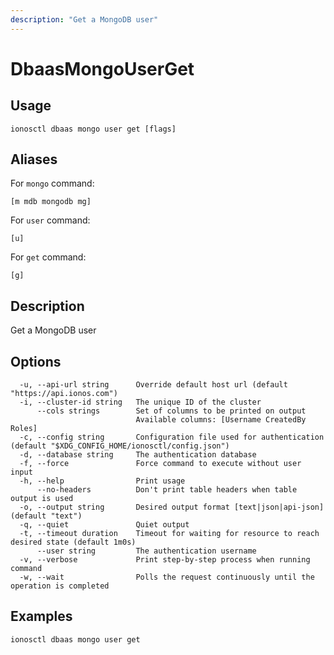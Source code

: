 ```yaml
---
description: "Get a MongoDB user"
---
```


# DbaasMongoUserGet

## Usage

```text
ionosctl dbaas mongo user get [flags]
```

## Aliases

For `mongo` command:

```text
[m mdb mongodb mg]
```

For `user` command:

```text
[u]
```

For `get` command:

```text
[g]
```

## Description

Get a MongoDB user

## Options

```text
  -u, --api-url string      Override default host url (default "https://api.ionos.com")
  -i, --cluster-id string   The unique ID of the cluster
      --cols strings        Set of columns to be printed on output 
                            Available columns: [Username CreatedBy Roles]
  -c, --config string       Configuration file used for authentication (default "$XDG_CONFIG_HOME/ionosctl/config.json")
  -d, --database string     The authentication database
  -f, --force               Force command to execute without user input
  -h, --help                Print usage
      --no-headers          Don't print table headers when table output is used
  -o, --output string       Desired output format [text|json|api-json] (default "text")
  -q, --quiet               Quiet output
  -t, --timeout duration    Timeout for waiting for resource to reach desired state (default 1m0s)
      --user string         The authentication username
  -v, --verbose             Print step-by-step process when running command
  -w, --wait                Polls the request continuously until the operation is completed
```

## Examples

```text
ionosctl dbaas mongo user get
```

